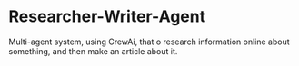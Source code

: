 # Researcher-Writer-Agent
Multi-agent system, using CrewAi, that o research information online about something, and then make an article about it.